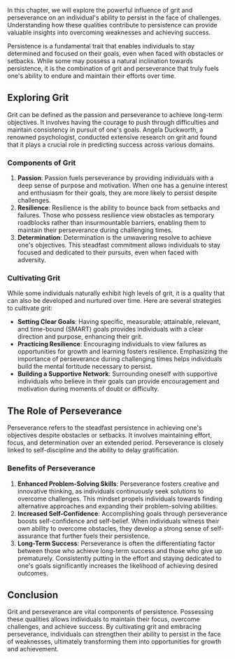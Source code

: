 
In this chapter, we will explore the powerful influence of grit and perseverance on an individual's ability to persist in the face of challenges. Understanding how these qualities contribute to persistence can provide valuable insights into overcoming weaknesses and achieving success.

Persistence is a fundamental trait that enables individuals to stay determined and focused on their goals, even when faced with obstacles or setbacks. While some may possess a natural inclination towards persistence, it is the combination of grit and perseverance that truly fuels one's ability to endure and maintain their efforts over time.

Exploring Grit
--------------

Grit can be defined as the passion and perseverance to achieve long-term objectives. It involves having the courage to push through difficulties and maintain consistency in pursuit of one's goals. Angela Duckworth, a renowned psychologist, conducted extensive research on grit and found that it plays a crucial role in predicting success across various domains.

### Components of Grit

1. **Passion**: Passion fuels perseverance by providing individuals with a deep sense of purpose and motivation. When one has a genuine interest and enthusiasm for their goals, they are more likely to persist despite challenges.
2. **Resilience**: Resilience is the ability to bounce back from setbacks and failures. Those who possess resilience view obstacles as temporary roadblocks rather than insurmountable barriers, enabling them to maintain their perseverance during challenging times.
3. **Determination**: Determination is the unwavering resolve to achieve one's objectives. This steadfast commitment allows individuals to stay focused and dedicated to their pursuits, even when faced with adversity.

### Cultivating Grit

While some individuals naturally exhibit high levels of grit, it is a quality that can also be developed and nurtured over time. Here are several strategies to cultivate grit:

* **Setting Clear Goals**: Having specific, measurable, attainable, relevant, and time-bound (SMART) goals provides individuals with a clear direction and purpose, enhancing their grit.
* **Practicing Resilience**: Encouraging individuals to view failures as opportunities for growth and learning fosters resilience. Emphasizing the importance of perseverance during challenging times helps individuals build the mental fortitude necessary to persist.
* **Building a Supportive Network**: Surrounding oneself with supportive individuals who believe in their goals can provide encouragement and motivation during moments of doubt or difficulty.

The Role of Perseverance
------------------------

Perseverance refers to the steadfast persistence in achieving one's objectives despite obstacles or setbacks. It involves maintaining effort, focus, and determination over an extended period. Perseverance is closely linked to self-discipline and the ability to delay gratification.

### Benefits of Perseverance

1. **Enhanced Problem-Solving Skills**: Perseverance fosters creative and innovative thinking, as individuals continuously seek solutions to overcome challenges. This mindset propels individuals towards finding alternative approaches and expanding their problem-solving abilities.
2. **Increased Self-Confidence**: Accomplishing goals through perseverance boosts self-confidence and self-belief. When individuals witness their own ability to overcome obstacles, they develop a strong sense of self-assurance that further fuels their persistence.
3. **Long-Term Success**: Perseverance is often the differentiating factor between those who achieve long-term success and those who give up prematurely. Consistently putting in the effort and staying dedicated to one's goals significantly increases the likelihood of achieving desired outcomes.

Conclusion
----------

Grit and perseverance are vital components of persistence. Possessing these qualities allows individuals to maintain their focus, overcome challenges, and achieve success. By cultivating grit and embracing perseverance, individuals can strengthen their ability to persist in the face of weaknesses, ultimately transforming them into opportunities for growth and achievement.
